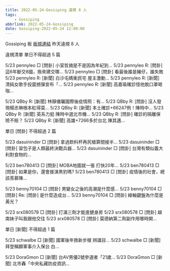 ```yaml
---
title: 2022-05-24-Gossiping 違規 8 人
tags:
    - Gossiping
abbrlink: 2022-05-24-Gossiping
date: Gossiping-2022-05-24 12:00:00
---
```

Gossiping 板 [板規連結](https://www.ptt.cc/bbs/Gossiping/M.1637425085.A.07D.html)
昨天違規 8 人
<!-- more -->

違規清單
單日不得超過 5 篇

5/23 pennyleo □ [問卦] 小室哲摘是不是因為年紀到…
5/23 pennyleo R: [問卦] 這6年斷交8國，換來建交哪…
5/23 pennyleo □ [問卦] 看最後誰是豬仔，誰失敗
5/23 pennyleo R: [新聞] 白沙屯媽衝民宅 屋主激動…
5/23 pennyleo R: [新聞] 清純女歌手投震撼彈宣布「…
5/23 pennyleo R: [新聞] 高嘉瑜確診怪他脫口罩喝咖…

5/23 QBby R: [新聞] 林靜儀曬國際後疫情照：有…
5/23 QBby R: [問卦] 沒人發現楊丞琳根本紅得莫…
5/23 QBby R: [新聞] 本土確診+66247例！陳時中…
5/23 QBby R: [新聞] 英系力挺 陳時中選北市機…
5/23 QBby R: [問卦] 確診的隔離保險不賠？
5/23 QBby R: [新聞] 高雄+7266多於台北 陳其邁…

單日 [問卦] 不得超過 2 篇

5/23 dasuininder □ [問卦] 拿過飲料杯再尻槍算間接半…
5/23 dasuininder □ [問卦] 習包子是人類最終決戰兵器…
5/23 dasuininder □ [問卦] 台灣有類似義大利對食物的…

5/23 ben780413 □ [問卦] MOBA地圖就一張 打快20年…
5/23 ben780413 □ [問卦] 如果是你，還會接演黑豹嗎?
5/23 ben780413 □ [問卦] 疫情後的社會，總該羨慕陳…

5/23 benny70104 □ [問卦] 男變女之後的高潮是什麼感…
5/23 benny70104 □ [問卦] Re: [問卦] 是什麼造成台…
5/23 benny70104 □ [問卦] 綠軸鍵盤為什麼是黃光？

5/23 srx080578 □ [問卦] 打滿三劑才能進健身房
5/23 srx080578 □ [問卦] 越南妹子叫我跟他交往
5/23 srx080578 □ [問卦] 莫德納第二劑副作用哪時開…

單日 [新聞] 不得超過 1 篇

5/23 schwalbe □ [新聞] 國軍後年換新步槍 辨識目…
5/23 schwalbe □ [新聞] 拜登稱願軍事介入保台 白…

5/23 DoraGmon □ [新聞] 台AV男優2號參選者「21歲…
5/23 DoraGmon □ [新聞] 北市轟「中央私藏防疫資訊…